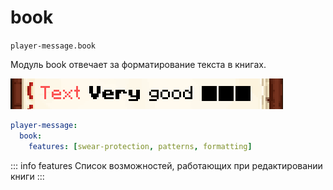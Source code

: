 # book
`player-message.book`

Модуль book отвечает за форматирование текста в книгах.

![book](book.png)

```yaml
player-message:
  book:
    features: [swear-protection, patterns, formatting]
```

::: info features
Список возможностей, работающих при редактировании книги
:::
